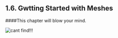 ## 1.6. Gwtting Started with Meshes

####This chapter will blow your mind.

![cant find!!!](images/00_testImage.JPEG)
